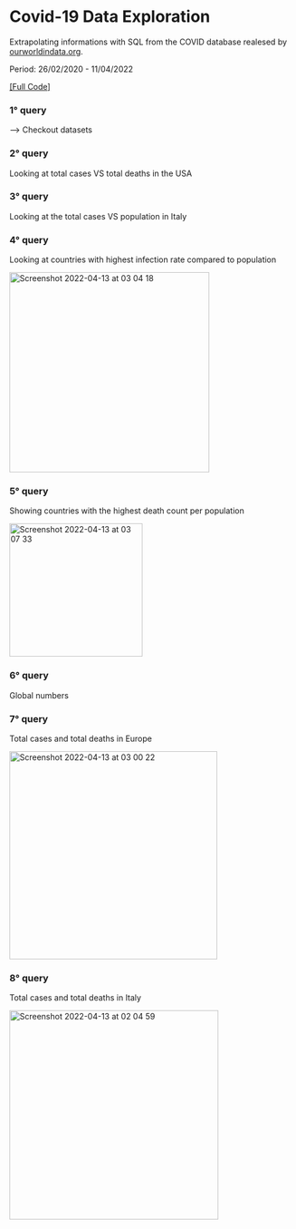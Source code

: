 # Covid-19 Data Exploration

Extrapolating informations with SQL from the COVID database realesed by [ourworldindata.org](https://ourworldindata.org/explorers/coronavirus-data-explorer?zoomToSelection=true&facet=none&uniformYAxis=0&pickerSort=asc&pickerMetric=location&Metric=Confirmed+deaths&Interval=7-day+rolling+average&Relative+to+Population=true&Color+by+test+positivity=false&country=USA~GBR~CAN~DEU~ITA~IND).

Period: 26/02/2020 - 11/04/2022

[[Full Code]](https://github.com/alessioena/Covid-19_DataExploration/blob/main/Covid-19_DataExploration.sql)

### 1° query

--> Checkout datasets

### 2° query

Looking at total cases VS total deaths in the USA


### 3° query

Looking at the total cases VS population in Italy



### 4° query

Looking at countries with highest infection rate compared to population

<img width="353" alt="Screenshot 2022-04-13 at 03 04 18" src="https://user-images.githubusercontent.com/95365607/163078875-62cb340e-9a88-46ec-9561-7aaa95319769.png">


### 5° query

Showing countries with the highest death count per population

<img width="235" alt="Screenshot 2022-04-13 at 03 07 33" src="https://user-images.githubusercontent.com/95365607/163079157-1a705073-2f63-40a3-abc1-a8dc410f7d57.png">

### 6° query

Global numbers


### 7° query

Total cases and total deaths in Europe

<img width="367" alt="Screenshot 2022-04-13 at 03 00 22" src="https://user-images.githubusercontent.com/95365607/163078478-fba7cde2-5275-4922-b88f-4430c5c2882e.png">


### 8° query 

Total cases and total deaths in Italy

<img width="369" alt="Screenshot 2022-04-13 at 02 04 59" src="https://user-images.githubusercontent.com/95365607/163074120-6120930a-826f-44c6-b742-47d41deed4f1.png">

